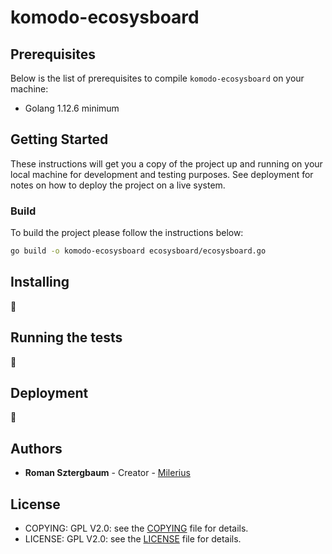 # komodo-ecosysboard

## Prerequisites

Below is the list of prerequisites to compile `komodo-ecosysboard` on your machine:

- Golang 1.12.6 minimum

## Getting Started

These instructions will get you a copy of the project up and running on your local machine for development and testing purposes.
See deployment for notes on how to deploy the project on a live system.

### Build

To build the project please follow the instructions below:

```bash
go build -o komodo-ecosysboard ecosysboard/ecosysboard.go
```

## Installing

:construction:

## Running the tests

:construction:

## Deployment

:construction:

## Authors

-  **Roman Sztergbaum** - Creator - [Milerius](https://github.com/Milerius)

## License

- COPYING: GPL V2.0: see the [COPYING](LEGAL/COPYING) file for details.
- LICENSE: GPL V2.0: see the [LICENSE](LEGAL/LICENSE) file for details.
